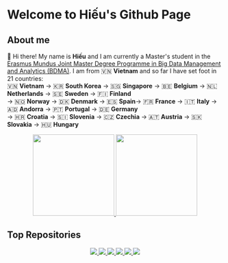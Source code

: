 # Welcome to Hiếu's Github Page

## About me
🦊 Hi there! My name is **Hiếu** and I am currently a Master's student in the [Erasmus Mundus Joint Master Degree Programme in Big Data Management and Analytics (BDMA)](https://bdma.ulb.ac.be/). I am from 🇻🇳 **Vietnam** and so far I have set foot in 21 countries: \
🇻🇳 **Vietnam** $\rightarrow$ 🇰🇷 **South Korea** $\rightarrow$ 🇸🇬 **Singapore** $\rightarrow$ 🇧🇪 **Belgium** $\rightarrow$ 🇳🇱 **Netherlands** $\rightarrow$ 🇸🇪 **Sweden** $\rightarrow$ 🇫🇮 **Finland** \
$\rightarrow$ 🇳🇴 **Norway** $\rightarrow$ 🇩🇰 **Denmark** $\rightarrow$ 🇪🇸 **Spain**$\rightarrow$ 🇫🇷 **France** $\rightarrow$ 🇮🇹 **Italy** $\rightarrow$ 🇦🇩 **Andorra** $\rightarrow$ 🇵🇹 **Portugal** $\rightarrow$ 🇩🇪 **Germany** \
$\rightarrow$ 🇭🇷 **Croatia** $\rightarrow$ 🇸🇮 **Slovenia** $\rightarrow$ 🇨🇿 **Czechia** $\rightarrow$ 🇦🇹 **Austria** $\rightarrow$ 🇸🇰 **Slovakia** $\rightarrow$ 🇭🇺 **Hungary** 

<div align="center">
<a href="https://github.com/hieunm44/">
  <img src="https://github-readme-stats-one-gamma-20.vercel.app/api?username=hieunm44&theme=moltack&show_icons=true" height=190/>
</a>
<a href="https://github.com/hieunm44/">
  <img src="https://github-readme-stats-one-gamma-20.vercel.app/api/top-langs/?username=hieunm44&theme=moltack&layout=compact" height=190/>
</a>
</div>

## Top Repositories
<div align="center">
<a href="https://github.com/hieunm44/sound-event-detection">
  <img src="https://github-readme-stats-one-gamma-20.vercel.app/api/pin/?username=hieunm44&repo=sound-event-detection&theme=moltack&show_icons=true"/>
</a>
<a href="https://github.com/hieunm44/anomalous-sound-detection">
  <img src="https://github-readme-stats-one-gamma-20.vercel.app/api/pin/?username=hieunm44&repo=anomalous-sound-detection&theme=moltack&show_icons=true"/>
</a>


<a href="https://github.com/hieunm44/noise-remover-beat-mixer">
  <img src="https://github-readme-stats-one-gamma-20.vercel.app/api/pin/?username=hieunm44&repo=noise-remover-beat-mixer&theme=moltack&show_icons=true"/>
</a>
<a href="https://github.com/hieunm44/fake-news-detection">
  <img src="https://github-readme-stats-one-gamma-20.vercel.app/api/pin/?username=hieunm44&repo=fake-news-detection&theme=moltack&show_icons=true"/>
</a>

<a href="https://github.com/hieunm44/overlap-area-estimation">
  <img src="https://github-readme-stats-one-gamma-20.vercel.app/api/pin/?username=hieunm44&repo=overlap-area-estimation&theme=moltack&show_icons=true"/>
</a>
<a href="https://github.com/hieunm44/dm-sncb-cool-train">
  <img src="https://github-readme-stats-one-gamma-20.vercel.app/api/pin/?username=hieunm44&repo=dm-sncb-cool-train&theme=moltack&show_icons=true"/>
</a>
</div>